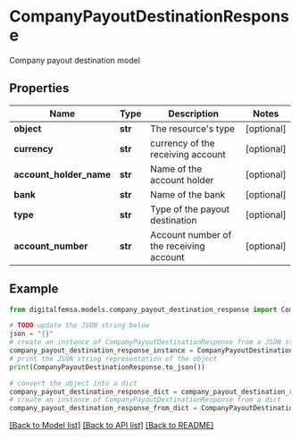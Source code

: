 # CompanyPayoutDestinationResponse

Company payout destination model

## Properties

Name | Type | Description | Notes
------------ | ------------- | ------------- | -------------
**object** | **str** | The resource&#39;s type | [optional] 
**currency** | **str** | currency of the receiving account | [optional] 
**account_holder_name** | **str** | Name of the account holder | [optional] 
**bank** | **str** | Name of the bank | [optional] 
**type** | **str** | Type of the payout destination | [optional] 
**account_number** | **str** | Account number of the receiving account | [optional] 

## Example

```python
from digitalfemsa.models.company_payout_destination_response import CompanyPayoutDestinationResponse

# TODO update the JSON string below
json = "{}"
# create an instance of CompanyPayoutDestinationResponse from a JSON string
company_payout_destination_response_instance = CompanyPayoutDestinationResponse.from_json(json)
# print the JSON string representation of the object
print(CompanyPayoutDestinationResponse.to_json())

# convert the object into a dict
company_payout_destination_response_dict = company_payout_destination_response_instance.to_dict()
# create an instance of CompanyPayoutDestinationResponse from a dict
company_payout_destination_response_from_dict = CompanyPayoutDestinationResponse.from_dict(company_payout_destination_response_dict)
```
[[Back to Model list]](../README.md#documentation-for-models) [[Back to API list]](../README.md#documentation-for-api-endpoints) [[Back to README]](../README.md)


